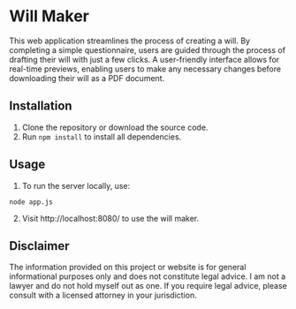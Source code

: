 # Will Maker

This web application streamlines the process of creating a will. By completing a simple questionnaire, users are guided through the process of drafting their will with just a few clicks. A user-friendly interface allows for real-time previews, enabling users to make any necessary changes before downloading their will as a PDF document.

## Installation

1. Clone the repository or download the source code.
2. Run `npm install` to install all dependencies.

## Usage

1. To run the server locally, use:
```
node app.js
```
2. Visit http://localhost:8080/ to use the will maker.

## Disclaimer

The information provided on this project or website is for general informational purposes only and does not constitute legal advice. I am not a lawyer and do not hold myself out as one. If you require legal advice, please consult with a licensed attorney in your jurisdiction.